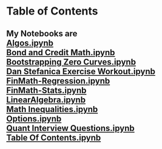 
# Table of Contents

My Notebooks are  
<a href="https://nbviewer.jupyter.org/github/bulbuntu/notes/blob/master/Algos.ipynb">Algos.ipynb</a>   <br><a href="https://nbviewer.jupyter.org/github/bulbuntu/notes/blob/master/Bond%20and%20Credit%20Math.ipynb">Bond and Credit Math.ipynb</a>   <br><a href="https://nbviewer.jupyter.org/github/bulbuntu/notes/blob/master/Bootstrapping%20Zero%20Curves.ipynb">Bootstrapping Zero Curves.ipynb</a>   <br><a href="https://nbviewer.jupyter.org/github/bulbuntu/notes/blob/master/Dan%20Stefanica%20Exercise%20Workout.ipynb">Dan Stefanica Exercise Workout.ipynb</a>   <br><a href="https://nbviewer.jupyter.org/github/bulbuntu/notes/blob/master/FinMath-Regression.ipynb">FinMath-Regression.ipynb</a>   <br><a href="https://nbviewer.jupyter.org/github/bulbuntu/notes/blob/master/FinMath-Stats.ipynb">FinMath-Stats.ipynb</a>   <br><a href="https://nbviewer.jupyter.org/github/bulbuntu/notes/blob/master/LinearAlgebra.ipynb">LinearAlgebra.ipynb</a>   <br><a href="https://nbviewer.jupyter.org/github/bulbuntu/notes/blob/master/Math%20Inequalities.ipynb">Math Inequalities.ipynb</a>   <br><a href="https://nbviewer.jupyter.org/github/bulbuntu/notes/blob/master/Options.ipynb">Options.ipynb</a>   <br><a href="https://nbviewer.jupyter.org/github/bulbuntu/notes/blob/master/Quant%20Interview%20Questions.ipynb">Quant Interview Questions.ipynb</a>   <br><a href="https://nbviewer.jupyter.org/github/bulbuntu/notes/blob/master/Table%20Of%20Contents.ipynb">Table Of Contents.ipynb</a>
--
